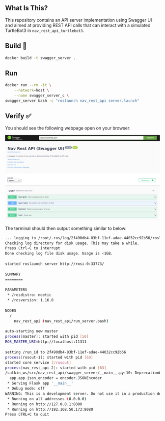 ## **What Is This?**

This repository contains an API server implementation using Swagger UI and aimed at providing REST API calls that can interact with a simulated TurtleBot3 in `nav_rest_api_turtlebot3`.

## **Build** :hammer:

```bash
docker build -t swagger_server .
```

## **Run**

```bash
docker run --rm -it \
    --network=host \
    --name swagger_server_c \
swagger_server bash -c "roslaunch nav_rest_api server.launch"
```

## **Verify** :white_check_mark:

You should see the following webpage open on your browser:

![](./img/swagger_ui.png)

The terminal should then output something similar to below:

```bash
... logging to /root/.ros/log/2f490db4-83bf-11ef-adae-44032cc92b56/roslaunch-rosi-0-1.log
Checking log directory for disk usage. This may take a while.
Press Ctrl-C to interrupt
Done checking log file disk usage. Usage is <1GB.

started roslaunch server http://rosi-0:33773/

SUMMARY
========

PARAMETERS
 * /rosdistro: noetic
 * /rosversion: 1.16.0

NODES
  /
    nav_rest_api (nav_rest_api/run_server.bash)

auto-starting new master
process[master]: started with pid [50]
ROS_MASTER_URI=http://localhost:11311

setting /run_id to 2f490db4-83bf-11ef-adae-44032cc92b56
process[rosout-1]: started with pid [60]
started core service [/rosout]
process[nav_rest_api-2]: started with pid [63]
/catkin_ws/src/nav_rest_api/swagger_server/__main__.py:10: DeprecationWarning: 'app.json_encoder' is deprecated and will be removed in Flask 2.3. Customize 'app.json_provider_class' or 'app.json' instead.
  app.app.json_encoder = encoder.JSONEncoder
 * Serving Flask app '__main__'
 * Debug mode: off
WARNING: This is a development server. Do not use it in a production deployment. Use a production WSGI server instead.
 * Running on all addresses (0.0.0.0)
 * Running on http://127.0.0.1:8080
 * Running on http://192.168.50.173:8080
Press CTRL+C to quit

```

